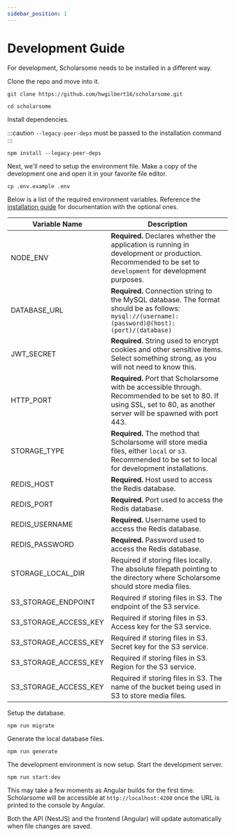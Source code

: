 ```yaml
---
sidebar_position: 1
---
```


# Development Guide

For development, Scholarsome needs to be installed in a different way.

Clone the repo and move into it.

```
git clone https://github.com/hwgilbert16/scholarsome.git
```

```
cd scholarsome
```

Install dependencies.

:::caution
`--legacy-peer-deps` must be passed to the installation command
:::

```
npm install --legacy-peer-deps
```

Next, we'll need to setup the environment file. Make a copy of the development one and open it in your favorite file editor.

```
cp .env.example .env
```

Below is a list of the required environment variables. Reference the [installation guide](../get-started/installation.md) for documentation with the optional ones.

| Variable Name         | Description                                                                                                                                                            |
|-----------------------|------------------------------------------------------------------------------------------------------------------------------------------------------------------------|
| NODE_ENV              | **Required.** Declares whether the application is running in development or production. Recommended to be set to `development` for development purposes.               |
| DATABASE_URL          | **Required.** Connection string to the MySQL database. The format should be as follows: `mysql://(username):(password)@(host):(port)/(database)`                       |
| JWT_SECRET            | **Required.** String used to encrypt cookies and other sensitive items. Select something strong, as you will not need to know this.                                    |
| HTTP_PORT             | **Required.** Port that Scholarsome with be accessible through. Recommended to be set to 80. If using SSL, set to 80, as another server will be spawned with port 443. |
| STORAGE_TYPE          | **Required.** The method that Scholarsome will store media files, either `local` or `s3`. Recommended to be set to local for development installations.                |
| REDIS_HOST            | **Required.** Host used to access the Redis database.                                                                                                                  |
| REDIS_PORT            | **Required.** Port used to access the Redis database.                                                                                                                  |
| REDIS_USERNAME        | **Required.** Username used to access the Redis database.                                                                                                              |
| REDIS_PASSWORD        | **Required.** Password used to access the Redis database.                                                                                                              |
| STORAGE_LOCAL_DIR     | Required if storing files locally. The absolute filepath pointing to the directory where Scholarsome should store media files.                                         |
| S3_STORAGE_ENDPOINT   | Required if storing files in S3. The endpoint of the S3 service.                                                                                                       |
| S3_STORAGE_ACCESS_KEY | Required if storing files in S3. Access key for the S3 service.                                                                                                        |
| S3_STORAGE_ACCESS_KEY | Required if storing files in S3. Secret key for the S3 service.                                                                                                        |
| S3_STORAGE_ACCESS_KEY | Required if storing files in S3. Region for the S3 service.                                                                                                            |
| S3_STORAGE_ACCESS_KEY | Required if storing files in S3. The name of the bucket being used in S3 to store media files.                                                                         |

Setup the database.

```
npm run migrate
```

Generate the local database files.

```
npm run generate
```

The development environment is now setup. Start the development server.

```
npm run start:dev
```

This may take a few moments as Angular builds for the first time. Scholarsome will be accessible at `http://localhost:4200` once the URL is printed to the console by Angular.

Both the API (NestJS) and the frontend (Angular) will update automatically when file changes are saved.
